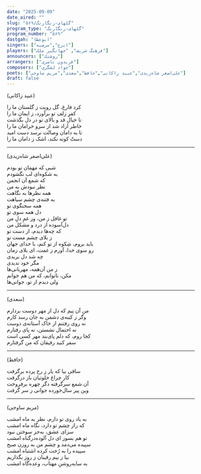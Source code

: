 ```yaml
---
date: "2025-09-09"
date_aired: ""
slug: "گلهای-رنگارنگ/۵۶۹"
program_type: "گلهای-رنگارنگ"
program_number: "۵۶۹"
dastgah: "ابوعطا"
singers: ["ایرج","مرضیه"]
players: ["فرهنگ شریف", "جهانگیر ملک"]
announcers: ["روشنک"]
arrangers: ["فریدون ناصری"]
composers: ["جواد لشگری"]
poets: ["علی‌اصغر شاه‌زیدی","عبید زاکانی","حافظ","سعدی","مریم ساوجی"]
draft: false
---
```



(عبید زاکانی)  

کرد فارغ، گل رویت ز گلستان ما را  
کفرِ زلفِ تو برآورد، ز ایمان ما را  
تا خیال قد و بالای تو در دل بگذشت  
خاطر آزاد شد از سرو خرامان ما را  
تا به دامان وصالت نرسد دست امید  
دستْ کوته نکند، اشک ز دامان ما را

---

(علی‌اصغر شاه‌زیدی)  

شبی که مهمان تو بودم  
به شکوه‌ای لب نگشودم  
که شمع آن انجمن  
نظر نبودش به من  
همه نظرها به نگاهت  
به فتنه‌ی چشم سیاهت  
همه سخنگوی تو  
دل همه سوی تو  
تو غافل ز من، وز غمِ دلِ من  
دل‌آسوده از درد و مشکل من  
که چه‌ها دیدم، از دست تو  
ز بلای چشم مست تو  
باید بروم، شِکوه از تو کنم، با خدای جهان  
رو سوی خدا، آورم ز غمت، ای بلای زمان  
چه شد دل بریدی  
مگر خود ندیدی  
ز من آن‌همه، مهربانی‌ها  
مکن، ناتوانم، که من هم جوانم  
ولی دیدم از تو، جوانی‌ها  

---

(سعدی)

من آن نِیم که دل از مهر دوست بردارم  
وگر ز کینه‌ی دشمن به جان رسد کارم  
نه روی رفتنم از خاک آستانه‌ی دوست  
نه احتمال نشستن، نه پای رفتارم  
کجا روم، که دلم پای‌بند مهر کسی است  
سفر کنید رفیقان که من گرفتارم

---

(حافظ)  

ساقی بیا که یار ز رخ پرده برگرفت  
کار چراغ خلوتیان باز درگرفت  
آن شمع سرگرفته دگر چهره برفروخت  
وین پیر سال‌خورده جوانی ز سر گرفت

---

(مریم ساوجی)

به یاد روی تو دارم، نظر به ماه امشب  
که راز چشم تو دارد، نگاه ماه امشب  
سزای عشق، به‌جز سوختن نبود  
تو هم بسوز ای دل آلوده‌درگناه امشب  
سپیده می‌دمد و چشم من به روزن صبح  
سپیده را به رُخت کرده اشتباه امشب  
بیا ز بیم رقیبان ز روز بگذاریم  
به سایه‌روشنِ مهتاب، وعده‌گاه امشب

